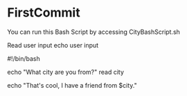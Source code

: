 # FirstCommit
You can run this Bash Script by accessing CityBashScript.sh


Read user input
echo user input

#!/bin/bash


echo "What city are you from?"
read city

echo "That's cool, I have a friend from $city."



  
  
  
